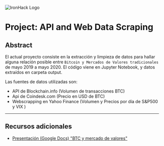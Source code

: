 ![IronHack Logo](https://s3-eu-west-1.amazonaws.com/ih-materials/uploads/upload_d5c5793015fec3be28a63c4fa3dd4d55.png)

# Project: API and Web Data Scraping

## Abstract

El actual proyecto consiste en la extracción y limpieza de datos para hallar alguna relación posible entre ```Bitcoin y Mercados de Valores tradicionales``` de mayo 2019 a mayo 2020. El código viene en Jupyter Notebook, y datos extraídos en carpeta output.

Las fuentes de datos utilizadas son:

* API de Blockchain.info (Volumen de transacciones BTC)
* Api de Coindesk.com (Precio en USD de BTC)
* Webscrapping en Yahoo Finance (Volumen y Precios por día de S&P500 y VIX )

---



## Recursos adicionales

* [Presentación (Google Docs) "BTC y mercado de valores"](https://docs.google.com/presentation/d/1RJHpUuKViyhxLqRVkpN5t8klvmmYf_EdhMnv_Vs91zg/edit?usp=sharing)